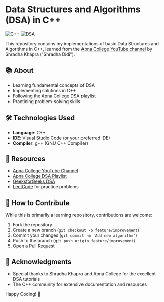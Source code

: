 # Data Structures and Algorithms (DSA) in C++

![C++](https://img.shields.io/badge/C++-Learning-blue?logo=c%2B%2B&style=flat)
![DSA](https://img.shields.io/badge/Data_Structures_&_Algorithms-Apna_College-orange)

This repository contains my implementations of basic Data Structures and Algorithms in C++, learned from the [Apna College YouTube channel](https://www.youtube.com/@ApnaCollegeOfficial) by Shradha Khapra ("Shradha Didi").

## 📚 About
- Learning fundamental concepts of DSA
- Implementing solutions in C++
- Following the Apna College DSA playlist
- Practicing problem-solving skills

## 🛠️ Technologies Used
- **Language**: C++
- **IDE**: Visual Studio Code (or your preferred IDE)
- **Compiler**: g++ (GNU C++ Compiler)

## 📌 Resources
- [Apna College YouTube Channel](https://www.youtube.com/@ApnaCollegeOfficial)
- [Apna College DSA Playlist](https://www.youtube.com/playlist?list=PLfqMhTWNBTe0b2nM6JHVCnAkhQRGiZMSJ)
- [GeeksforGeeks DSA](https://www.geeksforgeeks.org/data-structures/)
- [LeetCode](https://leetcode.com/) for practice problems

## 🤝 How to Contribute
While this is primarily a learning repository, contributions are welcome:
1. Fork the repository
2. Create a new branch (`git checkout -b feature/improvement`)
3. Commit your changes (`git commit -m 'Add new algorithm'`)
4. Push to the branch (`git push origin feature/improvement`)
5. Open a Pull Request

## 🙏 Acknowledgments
- Special thanks to Shradha Khapra and Apna College for the excellent DSA tutorials
- The C++ community for extensive documentation and resources

Happy Coding! 🚀